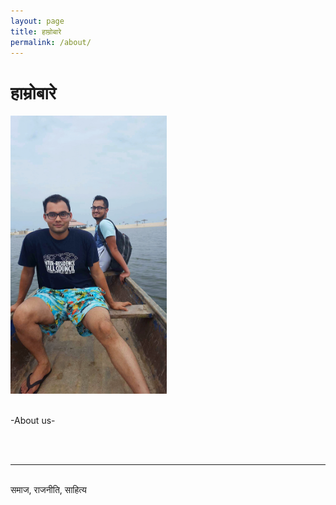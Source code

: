 ```yaml
---
layout: page
title: हाम्रोबारे
permalink: /about/
---
```


<div class="header-bar">
  <h1>हाम्रोबारे</h1>
</div>

<div class="right three overlay-container">
	<a href="http://www.nischalmainali.com" target="_blank"><span class="overlay-blue"></span></a>
	<img alt="Image" width="250" height="445" src="/a.jpg">
</div>

<br/>

-About us-

<br/>
<br/>
<hr/>
<br/>
<span class="contacticon center">
	<a href="mailto:nm2508@nyu.edu"><i class="fa fa-envelope-square"></i></a>
	<a href="https://github.com/5183nischal" target="_blank"><i class="fa fa-github-square"></i></a>
	<a href="@psharma3123" target="_blank"><i class="fa fa-twitter-square"></i></a>
</span>

<div class="col three caption">
	समाज, राजनीति, साहित्य
</div>

